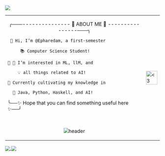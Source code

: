 
<table border="0">
 <tr>
    <td> 
 <p align="center">        
╭───--------------- 🌟 ABOUT ME 🌟 ----------------───╮

     👋 Hi, I’m @Epharedam, a first-semester  

         📚 Computer Science Student!        

    🌟 👀 I’m interested in ML, llM, and      

        💡 all things related to AI!          

    🌱 Currently cultivating my knowledge in  

      🌟 Java, Python, Haskell, and AI!       

╰──✨ Hope that you can find something useful here ✨──╯</p> <br />
<p align="center">
 <img src="https://64.media.tumblr.com/6ede3bc77b903b1ab5c32b3511b80675/4790829953b0cb05-a1/s400x600/c60ea3a18383a38ce846e919f744a47e904687ab.gifv" alt="header"><br />     
</td> 
<td><img src="https://64.media.tumblr.com/c691b0b552ca1f1184e29a961043a5b8/13dc282b0e3c383f-75/s400x600/cf1add40f8aa17dbac82088d21de2c8e5d23e2b0.gifv" alt="<3" width="100%"></td>
<br/>
<a href="https://visitcount.itsvg.in">
  <img src="https://visitcount.itsvg.in/api?id=Epharedam&label=Views&color=9&icon=2&pretty=true" />
</a>

 </tr>
</table>

<a href="https://github.com/Epharedam/github-readme-stats">
  <img align="center" src="https://github-readme-stats.vercel.app/api?username=Epharedam&show_icons=true&theme=nightowl&rank_icon=github&card_width=300" />
</a>
<a href="https://github.com/Epharedam/convoychat">
  <img align="center" src="https://github-readme-stats.vercel.app/api/top-langs?username=Epharedam&layout=compact&langs_count=8&card_width=300&theme=nightowl&hide_progress=true" />
</a>
